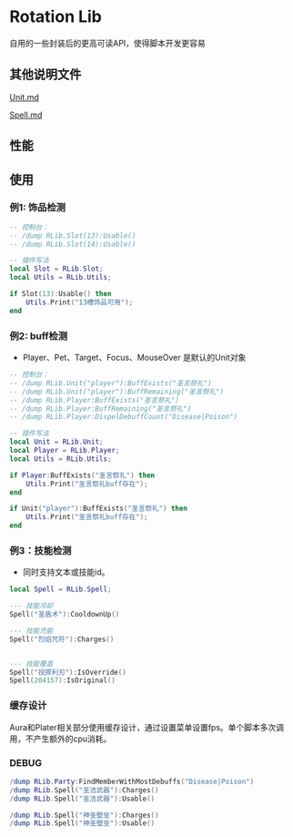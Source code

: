 # Rotation Lib

自用的一些封装后的更高可读API，使得脚本开发更容易

## 其他说明文件

[Unit.md](doc/Unit.md)

[Spell.md](doc/Spell.md)

## 性能

## 使用

### 例1: 饰品检测

``` lua
-- 控制台：
-- /dump RLib.Slot(13):Usable()
-- /dump RLib.Slot(14):Usable()

-- 插件写法
local Slot = RLib.Slot;
local Utils = RLib.Utils;

if Slot(13):Usable() then
    Utils.Print("13槽饰品可用");
end

```

### 例2: buff检测

* Player、Pet、Target、Focus、MouseOver 是默认的Unit对象

``` lua
-- 控制台：
-- /dump RLib.Unit("player"):BuffExists("圣言祭礼")
-- /dump RLib.Unit("player"):BuffRemaining("圣言祭礼")
-- /dump RLib.Player:BuffExists("圣言祭礼")
-- /dump RLib.Player:BuffRemaining("圣言祭礼")
-- /dump RLib.Player:DispelDebuffCount("Disease|Poison")

-- 插件写法
local Unit = RLib.Unit;
local Player = RLib.Player;
local Utils = RLib.Utils;

if Player:BuffExists("圣言祭礼") then
    Utils.Print("圣言祭礼buff存在");
end

if Unit("player"):BuffExists("圣言祭礼") then
    Utils.Print("圣言祭礼buff存在");
end

```

### 例3：技能检测

- 同时支持文本或技能id。

``` lua
local Spell = RLib.Spell;

--- 技能冷却
Spell("圣盾术"):CooldownUp()

--- 技能充能
Spell("烈焰咒符"):Charges()


--- 技能覆盖
Spell("投掷利刃"):IsOverride()
Spell(204157):IsOriginal()

```


### 缓存设计

Aura和Plater相关部分使用缓存设计，通过设置菜单设置fps。单个脚本多次调用，不产生额外的cpu消耗。


### DEBUG

```lua
/dump RLib.Party:FindMemberWithMostDebuffs("Disease|Poison")
/dump RLib.Spell("圣洁武器"):Charges()
/dump RLib.Spell("圣洁武器"):Usable()

/dump RLib.Spell("神圣壁垒"):Charges()
/dump RLib.Spell("神圣壁垒"):Usable()
```



